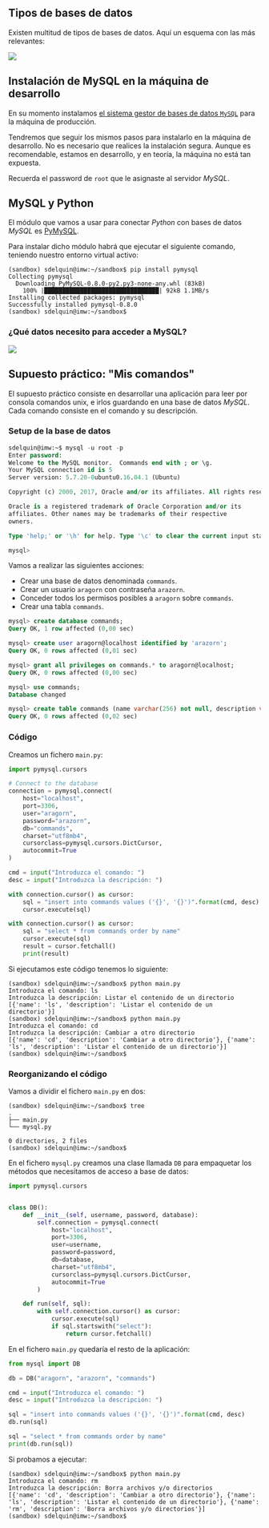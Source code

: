 ## Tipos de bases de datos

Existen multitud de tipos de bases de datos. Aquí un esquema con las más relevantes:

![](img/db.png)

## Instalación de MySQL en la máquina de desarrollo

En su momento instalamos [el sistema gestor de bases de datos `MySQL`](https://github.com/sdelquin/claseando/blob/master/imw/UT1/notes/database/README.md) para la máquina de producción.

Tendremos que seguir los mismos pasos para instalarlo en la máquina de desarrollo. No es necesario que realices la instalación segura. Aunque es recomendable, estamos en desarrollo, y en teoría, la máquina no está tan expuesta.

Recuerda el password de `root` que le asignaste al servidor *MySQL*.

## MySQL y Python

El módulo que vamos a usar para conectar *Python* con bases de datos *MySQL* es [PyMySQL](https://github.com/PyMySQL/PyMySQL).

Para instalar dicho módulo habrá que ejecutar el siguiente comando, teniendo nuestro entorno virtual activo:

```console
(sandbox) sdelquin@imw:~/sandbox$ pip install pymysql
Collecting pymysql
  Downloading PyMySQL-0.8.0-py2.py3-none-any.whl (83kB)
    100% |████████████████████████████████| 92kB 1.1MB/s
Installing collected packages: pymysql
Successfully installed pymysql-0.8.0
(sandbox) sdelquin@imw:~/sandbox$
```

### ¿Qué datos necesito para acceder a MySQL?

![](img/mysql_access.png)

## Supuesto práctico: "Mis comandos"

El supuesto práctico consiste en desarrollar una aplicación para leer por consola comandos unix, e irlos guardando en una base de datos *MySQL*. Cada comando consiste en el comando y su descripción.

### Setup de la base de datos

```sql
sdelquin@imw:~$ mysql -u root -p
Enter password:
Welcome to the MySQL monitor.  Commands end with ; or \g.
Your MySQL connection id is 5
Server version: 5.7.20-0ubuntu0.16.04.1 (Ubuntu)

Copyright (c) 2000, 2017, Oracle and/or its affiliates. All rights reserved.

Oracle is a registered trademark of Oracle Corporation and/or its
affiliates. Other names may be trademarks of their respective
owners.

Type 'help;' or '\h' for help. Type '\c' to clear the current input statement.

mysql>
```

Vamos a realizar las siguientes acciones:
- Crear una base de datos denominada `commands`.
- Crear un usuario `aragorn` con contraseña `arazorn`.
- Conceder todos los permisos posibles a `aragorn` sobre `commands`.
- Crear una tabla `commands`.

```sql
mysql> create database commands;
Query OK, 1 row affected (0,00 sec)

mysql> create user aragorn@localhost identified by 'arazorn';
Query OK, 0 rows affected (0,01 sec)

mysql> grant all privileges on commands.* to aragorn@localhost;
Query OK, 0 rows affected (0,00 sec)

mysql> use commands;
Database changed

mysql> create table commands (name varchar(256) not null, description varchar(512), primary key (name));
Query OK, 0 rows affected (0,02 sec)
```

### Código

Creamos un fichero `main.py`:

```python
import pymysql.cursors

# Connect to the database
connection = pymysql.connect(
    host="localhost",
    port=3306,
    user="aragorn",
    password="arazorn",
    db="commands",
    charset="utf8mb4",
    cursorclass=pymysql.cursors.DictCursor,
    autocommit=True
)

cmd = input("Introduzca el comando: ")
desc = input("Introduzca la descripción: ")

with connection.cursor() as cursor:
    sql = "insert into commands values ('{}', '{}')".format(cmd, desc)
    cursor.execute(sql)

with connection.cursor() as cursor:
    sql = "select * from commands order by name"
    cursor.execute(sql)
    result = cursor.fetchall()
    print(result)
```

Si ejecutamos este código tenemos lo siguiente:

```console
(sandbox) sdelquin@imw:~/sandbox$ python main.py
Introduzca el comando: ls
Introduzca la descripción: Listar el contenido de un directorio
[{'name': 'ls', 'description': 'Listar el contenido de un directorio'}]
(sandbox) sdelquin@imw:~/sandbox$ python main.py
Introduzca el comando: cd
Introduzca la descripción: Cambiar a otro directorio
[{'name': 'cd', 'description': 'Cambiar a otro directorio'}, {'name': 'ls', 'description': 'Listar el contenido de un directorio'}]
(sandbox) sdelquin@imw:~/sandbox$
```

### Reorganizando el código

Vamos a dividir el fichero `main.py` en dos:

```console
(sandbox) sdelquin@imw:~/sandbox$ tree
.
├── main.py
└── mysql.py

0 directories, 2 files
(sandbox) sdelquin@imw:~/sandbox$
```

En el fichero `mysql.py` creamos una clase llamada `DB` para empaquetar los métodos que necesitamos de acceso a base de datos:

~~~python
import pymysql.cursors


class DB():
    def __init__(self, username, password, database):
        self.connection = pymysql.connect(
            host="localhost",
            port=3306,
            user=username,
            password=password,
            db=database,
            charset="utf8mb4",
            cursorclass=pymysql.cursors.DictCursor,
            autocommit=True
        )

    def run(self, sql):
        with self.connection.cursor() as cursor:
            cursor.execute(sql)
            if sql.startswith("select"):
                return cursor.fetchall()
~~~

En el fichero `main.py` quedaría el resto de la aplicación:

```python
from mysql import DB

db = DB("aragorn", "arazorn", "commands")

cmd = input("Introduzca el comando: ")
desc = input("Introduzca la descripción: ")

sql = "insert into commands values ('{}', '{}')".format(cmd, desc)
db.run(sql)

sql = "select * from commands order by name"
print(db.run(sql))
```

Si probamos a ejecutar:

```console
(sandbox) sdelquin@imw:~/sandbox$ python main.py
Introduzca el comando: rm
Introduzca la descripción: Borra archivos y/o directorios
[{'name': 'cd', 'description': 'Cambiar a otro directorio'}, {'name': 'ls', 'description': 'Listar el contenido de un directorio'}, {'name': 'rm', 'description': 'Borra archivos y/o directorios'}]
(sandbox) sdelquin@imw:~/sandbox$
```

